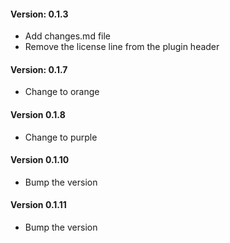 #### Version: 0.1.3
* Add changes.md file
* Remove the license line from the plugin header
#### Version: 0.1.7
* Change to orange
#### Version 0.1.8
* Change to purple
#### Version 0.1.10
* Bump the version
#### Version 0.1.11
* Bump the version